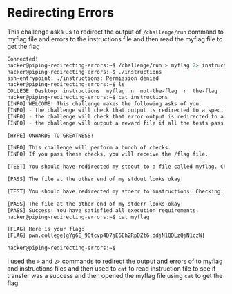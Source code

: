 # Redirecting Errors
This challenge asks us to redirect the output of `/challenge/run` command to myflag file and errors to the instructions file and then read the myflag file to get the flag
```bash
Connected!
hacker@piping~redirecting-errors:~$ /challenge/run > myflag 2> instructions
hacker@piping~redirecting-errors:~$ ./instructions
ssh-entrypoint: ./instructions: Permission denied
hacker@piping~redirecting-errors:~$ ls
COLLEGE  Desktop  instructions  myflag  n  not-the-flag  r  the-flag
hacker@piping~redirecting-errors:~$ cat instructions
[INFO] WELCOME! This challenge makes the following asks of you:
[INFO] - the challenge will check that output is redirected to a specific file path : myflag
[INFO] - the challenge will check that error output is redirected to a specific file path : instructions
[INFO] - the challenge will output a reward file if all the tests pass : /flag

[HYPE] ONWARDS TO GREATNESS!

[INFO] This challenge will perform a bunch of checks.
[INFO] If you pass these checks, you will receive the /flag file.

[TEST] You should have redirected my stdout to a file called myflag. Checking...

[PASS] The file at the other end of my stdout looks okay!

[TEST] You should have redirected my stderr to instructions. Checking...

[PASS] The file at the other end of my stderr looks okay!
[PASS] Success! You have satisfied all execution requirements.
hacker@piping~redirecting-errors:~$ cat myflag

[FLAG] Here is your flag:
[FLAG] pwn.college{gYg6E_90tcvp4D7jE6Eh2RpDZt6.ddjN1QDLzQjN1czW}

hacker@piping~redirecting-errors:~$
```
I used the `>` and `2>` commands to redirect the output and errors of to myflag and instructions files and then used to `cat` to read instruction file to see if transfer was a success and then opened the myflag file using `cat` to get the flag
